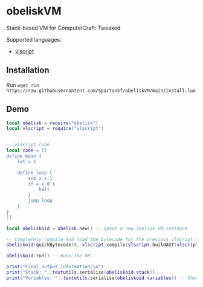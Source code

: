 # obeliskVM
Stack-based VM for ComputerCraft: Tweaked

Supported languages:
- [vlscript](https://github.com/SpartanSf/vlscript/)

## Installation
Run `wget run https://raw.githubusercontent.com/SpartanSf/obeliskVM/main/install.lua`

## Demo

```lua
local obelisk = require("obelisk")
local vlscript = require("vlscript")


-- vlscript code
local code = [[
define main {
    let x 5

    define loop {
        sub x x 1
        if = x 0 {
            halt
        }
        jump loop
    }
}
]]

local obeliskoid = obelisk.new() -- Spawn a new obelisk VM instance

-- Completely compile and load the bytecode for the previous vlscript script
obeliskoid:quickBytecode(0, vlscript.compile(vlscript.buildAST(vlscript.tokenize(code))))

obeliskoid:run() -- Runs the VM

print("Final output information:\n")
print("Stack: "..textutils.serialise(obeliskoid.stack))
print("Variables: "..textutils.serialise(obeliskoid.variables)) -- Should have x = 0, as x was decremented until 0
```
